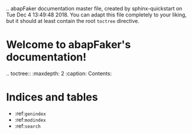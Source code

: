 .. abapFaker documentation master file, created by
   sphinx-quickstart on Tue Dec  4 13:49:48 2018.
   You can adapt this file completely to your liking, but it should at least
   contain the root `toctree` directive.

Welcome to abapFaker's documentation!
=====================================

.. toctree::
   :maxdepth: 2
   :caption: Contents:



Indices and tables
==================

* :ref:`genindex`
* :ref:`modindex`
* :ref:`search`

